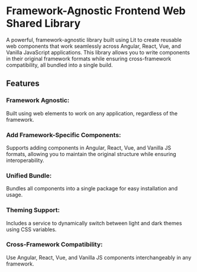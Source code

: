 
# Framework-Agnostic Frontend Web Shared Library
A powerful, framework-agnostic library built using Lit to create reusable web components that work seamlessly across Angular, React, Vue, and Vanilla JavaScript applications. 
This library allows you to write components in their original framework formats while ensuring cross-framework compatibility, all bundled into a single build.

## Features
### Framework Agnostic: 
Built using web elements to work on any application, regardless of the framework.
### Add Framework-Specific Components: 
Supports adding components in Angular, React, Vue, and Vanilla JS formats, allowing you to maintain the original structure while ensuring interoperability.
### Unified Bundle: 
Bundles all components into a single package for easy installation and usage.
### Theming Support: 
Includes a service to dynamically switch between light and dark themes using CSS variables.
### Cross-Framework Compatibility: 
Use Angular, React, Vue, and Vanilla JS components interchangeably in any framework.
